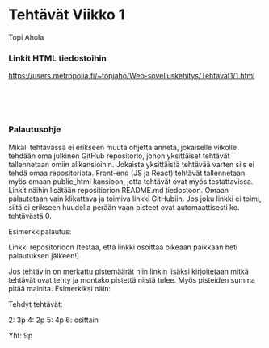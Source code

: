 # Tehtävät Viikko 1
Topi Ahola
<br>
### Linkit HTML tiedostoihin 

https://users.metropolia.fi/~topiaho/Web-sovelluskehitys/Tehtavat1/1.html







<br><br><br>
### Palautusohje

Mikäli tehtävässä ei erikseen muuta ohjetta anneta, jokaiselle viikolle tehdään oma julkinen GitHub repositorio, johon yksittäiset tehtävät tallennetaan omiin alikansioihin. Jokaista yksittäistä tehtävää varten siis ei tehdä omaa repositoriota. Front-end (JS ja React) tehtävät tallennetaan myös omaan public_html kansioon, jotta tehtävät ovat myös testattavissa. Linkit näihin lisätään repositiorion README.md tiedostoon. Omaan palautetaan vain klikattava ja toimiva linkki GitHubiin. Jos joku linkki ei toimi, siitä ei erikseen huudella perään vaan pisteet ovat automaattisesti ko. tehtävästä 0.

Esimerkkipalautus:

Linkki repositorioon (testaa, että linkki osoittaa oikeaan paikkaan heti palautuksen jälkeen!)

Jos tehtäviin on merkattu pistemäärät niin linkin lisäksi kirjoitetaan mitkä tehtävät ovat tehty ja montako pistettä niistä tulee. Myös pisteiden summa pitää mainita. Esimerkiksi näin:

Tehdyt tehtävät:

2: 3p
4: 2p
5: 4p
6: osittain

Yht: 9p